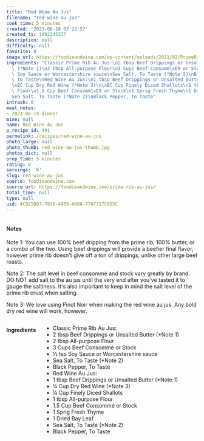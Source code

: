 ```yaml
---
title: "Red Wine Au Jus"
filename: "red-wine-au-jus"
cook_time: 5 minutes
created: '2023-08-18 07:22:57'
created_ts: 1692343377
description: null
difficulty: null
favorite: 0
image_url: https://foodieandwine.com/wp-content/uploads/2021/02/PrimeRibAuJus_NEWHERO-725x580.jpg.webp
ingredients: "Classic Prime Rib Au Jus:\n2 tbsp Beef Drippings or Unsalted Butter\
  \ (*Note 1)\n2 tbsp All-purpose Flour\n3 Cups Beef Consomm\xE9 or Stock\n\xBD tsp\
  \ Soy Sauce or Worcestershire sauce\nSea Salt, To Taste (*Note 2)\nBlack Pepper,\
  \ To Taste\nRed Wine Au Jus:\n1 tbsp Beef Drippings or Unsalted Butter (*Note 1)\n\
  \xBC Cup Dry Red Wine (*Note 3)\n\xBC Cup Finely Diced Shallots\n1 tbsp All-purpose\
  \ Flour\n1.5 Cup Beef Consomm\xE9 or Stock\n1 Sprig Fresh Thyme\n1 Dried Bay Leaf\n\
  Sea Salt, To Taste (*Note 2)\nBlack Pepper, To Taste"
intrash: 0
meal_notes:
- 2023-08-19-dinner
mine: null
name: Red Wine Au Jus
p_recipe_id: 491
permalink: /recipes/red-wine-au-jus
photo_large: null
photo_thumb: red-wine-au-jus-thumb.jpg
photos_dict: null
prep_time: 5 minutes
rating: 0
servings: '6'
slug: red-wine-au-jus
source: foodieandwine.com
source_url: https://foodieandwine.com/prime-rib-au-jus/
total_time: null
type: null
uid: 4C8258D7-7836-4989-A668-7787727C055C
---
```

<div class="columns large-7 small-12" id="writeup">		<div id="notes"><h4>Notes</h4>
<div class="box box-notes"><p>Note 1: You can use 100% beef dripping from the prime rib, 100% butter, or a combo of the two. Using beef drippings will provide a beefier final flavor, however prime rib doesn't give off a ton of drippings, unlike other large beef roasts.</p>
<p>Note 2: The salt level in beef consommé and stock vary greatly by brand. DO NOT add salt to the au jus until the very end after you've tasted it to gauge the saltiness. It's also important to keep in mind the salt level of the prime rib crust when salting.</p>
<p>Note 3: We love using Pinot Noir when making the red wine au jus. Any bold dry red wine will work, however.</p>
</div></div>	</div><!-- #writeup -->
</div><!-- #row-one -->
<div class="row" id="row-two">	<div class="columns large-4 small-12" id="ingredients"><h4>Ingredients</h4><div class="box box-ingredients content"><ul>
<li>Classic Prime Rib Au Jus:</li>
<li>2 tbsp Beef Drippings or Unsalted Butter (*Note 1)</li>
<li>2 tbsp All-purpose Flour</li>
<li>3 Cups Beef Consommé or Stock</li>
<li>½ tsp Soy Sauce or Worcestershire sauce</li>
<li>Sea Salt, To Taste (*Note 2)</li>
<li>Black Pepper, To Taste</li>
<li>Red Wine Au Jus:</li>
<li>1 tbsp Beef Drippings or Unsalted Butter (*Note 1)</li>
<li>¼ Cup Dry Red Wine (*Note 3)</li>
<li>¼ Cup Finely Diced Shallots</li>
<li>1 tbsp All-purpose Flour</li>
<li>1.5 Cup Beef Consommé or Stock</li>
<li>1 Sprig Fresh Thyme</li>
<li>1 Dried Bay Leaf</li>
<li>Sea Salt, To Taste (*Note 2)</li>
<li>Black Pepper, To Taste</li>
</ul>
</div>	</div>	<div class="columns large-6 small-12" id="directions">	</div>